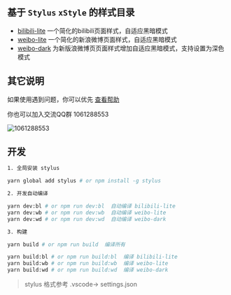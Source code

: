 ## 基于 `Stylus` `xStyle` 的样式目录

- [bilibili-lite](bilibili-lite/README.md) 一个简化的bilibili页面样式，自适应黑暗模式
- [weibo-lite](weibo-lite/README.md) 一个简化的新浪微博页面样式，自适应黑暗模式
- [weibo-dark](weibo-lite/README.md) 为新版浪微博页页面样式增加自适应黑暗模式，支持设置为深色模式

## 其它说明

如果使用遇到问题，你可以优先 [查看帮助](./help.md)

你也可以加入交流QQ群 1061288553

![1061288553](https://i.loli.net/2020/03/28/agCTnyh2ZRDsQm3.jpg)

## 开发

``` sh
1. 全局安装 stylus

yarn global add stylus # or npm install -g stylus

2. 开发自动编译

yarn dev:bl # or npm run dev:bl  自动编译 bilibili-lite
yarn dev:wb # or npm run dev:wb  自动编译 weibo-lite
yarn dev:wd # or npm run dev:wd  自动编译 weibo-dark

3. 构建

yarn build # or npm run build  编译所有

yarn build:bl # or npm run build:bl  编译 bilibili-lite
yarn build:wb # or npm run build:wb  编译 weibo-lite
yarn build:wd # or npm run build:wd  编译 weibo-dark
```

> stylus 格式参考 .vscode-> settings.json
